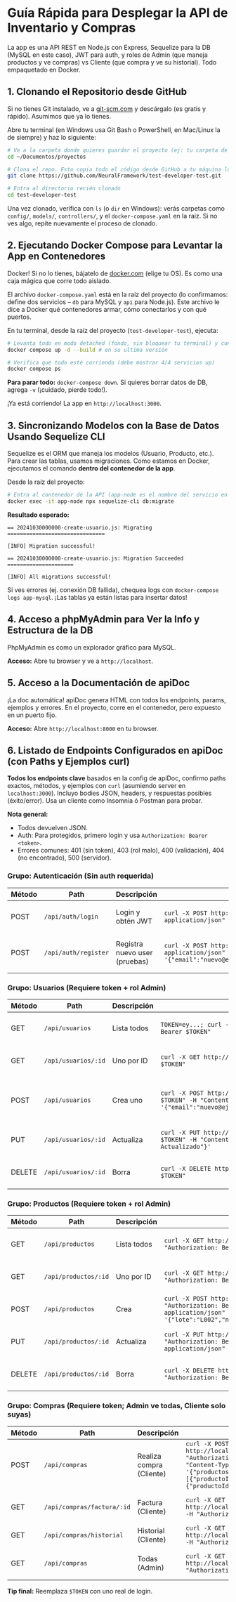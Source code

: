 # Guía Rápida para Desplegar la API de Inventario y Compras

La app es una API REST en Node.js con Express, Sequelize para la DB (MySQL en este caso), JWT para auth, y roles de Admin (que maneja productos y ve compras) vs Cliente (que compra y ve su historial). Todo empaquetado en Docker.

## 1. Clonando el Repositorio desde GitHub

Si no tienes Git instalado, ve a [git-scm.com](https://git-scm.com/) y descárgalo (es gratis y rápido). Asumimos que ya lo tienes.

Abre tu terminal (en Windows usa Git Bash o PowerShell, en Mac/Linux la de siempre) y haz lo siguiente:

```bash
# Ve a la carpeta donde quieres guardar el proyecto (ej: tu carpeta de desarrollo)
cd ~/Documentos/proyectos

# Clona el repo. Esto copia todo el código desde GitHub a tu máquina local
git clone https://github.com/NeuralFramework/test-developer-test.git

# Entra al directorio recién clonado
cd test-developer-test
```


Una vez clonado, verifica con `ls` (o `dir` en Windows): verás carpetas como `config/`, `models/`, `controllers/`, y el `docker-compose.yaml` en la raíz. Si no ves algo, repite nuevamente el proceso de clonado.

## 2. Ejecutando Docker Compose para Levantar la App en Contenedores

Docker! Si no lo tienes, bájatelo de [docker.com](https://www.docker.com/products/docker-desktop) (elige tu OS). Es como una caja mágica que corre todo aislado.

El archivo `docker-compose.yaml` está en la raíz del proyecto (lo confirmamos: define dos servicios – `db` para MySQL y `api` para Node.js). Este archivo le dice a Docker qué contenedores armar, cómo conectarlos y con qué puertos.

En tu terminal, desde la raíz del proyecto (`test-developer-test`), ejecuta:

```bash
# Levanta todo en modo detached (fondo, sin bloquear tu terminal) y construye las imágenes si no existen
docker compose up -d --build # en su ultima versión

# Verifica que todo esté corriendo (debe mostrar 4/4 servicios up)
docker compose ps
```
 
**Para parar todo:** `docker-compose down`. Si quieres borrar datos de DB, agrega `-v` (¡cuidado, pierde todo!).

¡Ya está corriendo! La app en `http://localhost:3000`.

## 3. Sincronizando Modelos con la Base de Datos Usando Sequelize CLI

Sequelize es el ORM que maneja los modelos (Usuario, Producto, etc.). Para crear las tablas, usamos migraciones. Como estamos en Docker, ejecutamos el comando **dentro del contenedor de la app**.

Desde la raíz del proyecto:

```bash
# Entra al contenedor de la API (app-node es el nombre del servicio en docker-compose.yaml)
docker exec -it app-node npx sequelize-cli db:migrate
```

**Resultado esperado:**
```
== 20241030000000-create-usuario.js: Migrating ===============================

[INFO] Migration successful!

== 20241030000000-create-usuario.js: Migration Succeeded =====================

[INFO] All migrations successful!
```

Si ves errores (ej. conexión DB fallida), chequea logs con `docker-compose logs app-mysql`. ¡Las tablas ya están listas para insertar datos!

## 4. Acceso a phpMyAdmin para Ver la Info y Estructura de la DB

PhpMyAdmin es como un explorador gráfico para MySQL.

**Acceso:** Abre tu browser y ve a `http://localhost`.

## 5. Acceso a la Documentación de apiDoc

¡La doc automática! apiDoc genera HTML con todos los endpoints, params, ejemplos y errores. En el proyecto, corre en el contenedor, pero expuesto en un puerto fijo.

**Acceso:** Abre `http://localhost:8000` en tu browser.

## 6. Listado de Endpoints Configurados en apiDoc (con Paths y Ejemplos curl)

**Todos los endpoints clave** basados en la config de apiDoc, confirmo paths exactos, métodos, y ejemplos con `curl` (asumiendo server en `localhost:3000`). Incluyo bodies JSON, headers, y respuestas posibles (éxito/error). Usa un cliente como Insomnia ó Postman para probar.

**Nota general:**
- Todos devuelven JSON.
- Auth: Para protegidos, primero login y usa `Authorization: Bearer <token>`.
- Errores comunes: 401 (sin token), 403 (rol malo), 400 (validación), 404 (no encontrado), 500 (servidor).

### Grupo: Autenticación (Sin auth requerida)

| Método | Path | Descripción | Ejemplo curl | Respuesta Éxito | Posible Error |
|--------|------|-------------|--------------|-----------------|---------------|
| POST | `/api/auth/login` | Login y obtén JWT | `curl -X POST http://localhost:3000/api/auth/login -H "Content-Type: application/json" -d '{"email":"admin@inventario.com","password":"admin123"}'` | `{"token": "eyJhbGciOiJIUzI1NiIsInR5cCI6IkpXVCJ9..."}` (200 OK) | `{"message": "Credenciales inválidas"}` (401) |
| POST | `/api/auth/register` | Registra nuevo user (pruebas) | `curl -X POST http://localhost:3000/api/auth/register -H "Content-Type: application/json" -d '{"email":"nuevo@ej.com","password":"pass123","nombre":"Juan","rol":"Cliente"}'` | `{"id":3,"email":"nuevo@ej.com","rol":"Cliente"}` (201 Created) | `{"errors": [{"msg": "Email inválido"}]} ` (400) |

### Grupo: Usuarios (Requiere token + rol Admin)

| Método | Path | Descripción | Ejemplo curl | Respuesta Éxito | Posible Error |
|--------|------|-------------|--------------|-----------------|---------------|
| GET | `/api/usuarios` | Lista todos | `TOKEN=ey...; curl -X GET http://localhost:3000/api/usuarios -H "Authorization: Bearer $TOKEN"` | `[{"id":1,"email":"admin@...","nombre":"Admin","rol":"Administrador"}]` (200 OK) | `{"message": "Requiere rol Administrador"}` (403) |
| GET | `/api/usuarios/:id` | Uno por ID | `curl -X GET http://localhost:3000/api/usuarios/1 -H "Authorization: Bearer $TOKEN"` | `{"id":1,"email":"admin@...","rol":"Administrador"}` (200) | `{"message": "Usuario no encontrado"}` (404) |
| POST | `/api/usuarios` | Crea uno | `curl -X POST http://localhost:3000/api/usuarios -H "Authorization: Bearer $TOKEN" -H "Content-Type: application/json" -d '{"email":"nuevo@ej.com","password":"pass123","nombre":"Ana","rol":"Cliente"}'` | `{"id":4,"email":"nuevo@ej.com","rol":"Cliente"}` (201) | `{"message": "Contraseña debe tener al menos 5 caracteres"}` (400) |
| PUT | `/api/usuarios/:id` | Actualiza | `curl -X PUT http://localhost:3000/api/usuarios/1 -H "Authorization: Bearer $TOKEN" -H "Content-Type: application/json" -d '{"nombre":"Admin Actualizado"}'` | `{"id":1,"nombre":"Admin Actualizado","rol":"Administrador"}` (200) | `{"message": "Usuario no encontrado"}` (404) |
| DELETE | `/api/usuarios/:id` | Borra | `curl -X DELETE http://localhost:3000/api/usuarios/1 -H "Authorization: Bearer $TOKEN"` | (204 No Content) | `{"message": "Usuario no encontrado"}` (404) |

### Grupo: Productos (Requiere token + rol Admin)

| Método | Path | Descripción | Ejemplo curl | Respuesta Éxito | Posible Error |
|--------|------|-------------|--------------|-----------------|---------------|
| GET | `/api/productos` | Lista todos | `curl -X GET http://localhost:3000/api/productos -H "Authorization: Bearer $TOKEN"` | `[{"id":1,"lote":"L001","nombre":"Laptop","precio":"1200.00","cantidad":5,"fechaIngreso":"2025-10-30T00:00:00.000Z"}]` (200) | `{"message": "Requiere rol Administrador"}` (403) |
| GET | `/api/productos/:id` | Uno por ID | `curl -X GET http://localhost:3000/api/productos/1 -H "Authorization: Bearer $TOKEN"` | `{"id":1,"nombre":"Laptop",...}` (200) | `{"message": "Producto no encontrado"}` (404) |
| POST | `/api/productos` | Crea | `curl -X POST http://localhost:3000/api/productos -H "Authorization: Bearer $TOKEN" -H "Content-Type: application/json" -d '{"lote":"L002","nombre":"Mouse","precio":25.50,"cantidad":10}'` | `{"id":2,"lote":"L002","nombre":"Mouse",...}` (201) | `{"message": "Precio debe ser >= 0"}` (400) |
| PUT | `/api/productos/:id` | Actualiza | `curl -X PUT http://localhost:3000/api/productos/1 -H "Authorization: Bearer $TOKEN" -H "Content-Type: application/json" -d '{"cantidad":3}'` | `{"id":1,"cantidad":3,...}` (200) | `{"message": "Producto no encontrado"}` (404) |
| DELETE | `/api/productos/:id` | Borra | `curl -X DELETE http://localhost:3000/api/productos/1 -H "Authorization: Bearer $TOKEN"` | (204) | `{"message": "Producto no encontrado"}` (404) |

### Grupo: Compras (Requiere token; Admin ve todas, Cliente solo suyas)

| Método | Path | Descripción | Ejemplo curl | Respuesta Éxito | Posible Error |
|--------|------|-------------|--------------|-----------------|---------------|
| POST | `/api/compras` | Realiza compra (Cliente) | `curl -X POST http://localhost:3000/api/compras -H "Authorization: Bearer $TOKEN_CLIENTE" -H "Content-Type: application/json" -d '{"productos":[{"productoId":1,"cantidad":2},{"productoId":2,"cantidad":1}]}'` | `{"compraId":5,"total":"2451.00"}` (201) | `{"message": "Stock insuficiente para Laptop"}` (400) |
| GET | `/api/compras/factura/:id` | Factura (Cliente) | `curl -X GET http://localhost:3000/api/compras/factura/5 -H "Authorization: Bearer $TOKEN_CLIENTE"` | `{"id":5,"total":"2451.00","DetalleCompras":[{...}],"Usuario":{...}}` (200) | `{"message": "Compra no encontrada"}` (404) |
| GET | `/api/compras/historial` | Historial (Cliente) | `curl -X GET http://localhost:3000/api/compras/historial -H "Authorization: Bearer $TOKEN_CLIENTE"` | `[{"id":5,"total":"2451.00","DetalleCompras":[...]}]` (200) | (Vacío si no hay compras) |
| GET | `/api/compras` | Todas (Admin) | `curl -X GET http://localhost:3000/api/compras -H "Authorization: Bearer $TOKEN_ADMIN"` | `[{"id":5,"total":"2451.00","Usuario":{...},"DetalleCompras":[...]}]` (200) | `{"message": "Requiere rol Administrador"}` (403) |

**Tip final:** Reemplaza `$TOKEN` con uno real de login.
